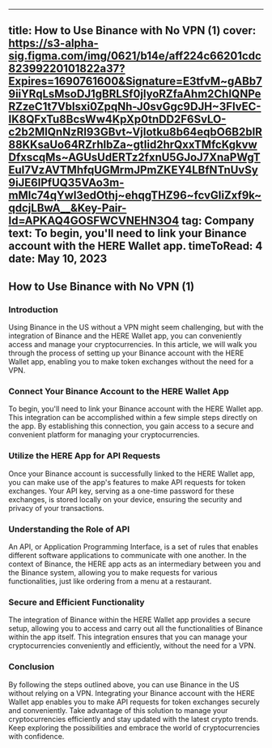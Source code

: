-----
title: How to Use Binance with No VPN (1)
cover: https://s3-alpha-sig.figma.com/img/0621/b14e/aff224c66201cdc82399220101822a37?Expires=1690761600&Signature=E3tfvM~gABb79iiYRqLsMsoDJ1gBRLSf0jlyoRZfaAhm2ChIQNPeRZzeC1t7Vblsxi0ZpqNh-J0svGgc9DJH~3FlvEC-IK8QFxTu8BcsWw4KpXp0tnDD2F6SvLO-c2b2MlQnNzRl93GBvt~VjIotku8b64eqbO6B2bIR88KKsaUo64RZrhlbZa~gtIid2hrQxxTMfcKgkvwDfxscqMs~AGUsUdERTz2fxnU5GJoJ7XnaPWgTEuI7VzAVTMhfqUGMrmJPmZKEY4LBfNTnUvSy9iJE6lPfUQ35VAo3m-mMlc74qYwl3edOthj~ehqgTHZ96~fcvGIiZxf9k~qdcjLBwA__&Key-Pair-Id=APKAQ4GOSFWCVNEHN3O4
tag: Company
text: To begin, you'll need to link your Binance account with the HERE Wallet app.
timeToRead: 4
date: May 10, 2023
-----


## How to Use Binance with No VPN (1)

### **Introduction**


Using Binance in the US without a VPN might seem challenging, but with the integration of Binance and the HERE Wallet app, you can conveniently access and manage your cryptocurrencies. In this article, we will walk you through the process of setting up your Binance account with the HERE Wallet app, enabling you to make token exchanges without the need for a VPN.


### **Connect Your Binance Account to the HERE Wallet App**


To begin, you'll need to link your Binance account with the HERE Wallet app. This integration can be accomplished within a few simple steps directly on the app. By establishing this connection, you gain access to a secure and convenient platform for managing your cryptocurrencies.


### **Utilize the HERE App for API Requests**


Once your Binance account is successfully linked to the HERE Wallet app, you can make use of the app's features to make API requests for token exchanges. Your API key, serving as a one-time password for these exchanges, is stored locally on your device, ensuring the security and privacy of your transactions.


### **Understanding the Role of API**


An API, or Application Programming Interface, is a set of rules that enables different software applications to communicate with one another. In the context of Binance, the HERE app acts as an intermediary between you and the Binance system, allowing you to make requests for various functionalities, just like ordering from a menu at a restaurant.


### **Secure and Efficient Functionality**


The integration of Binance within the HERE Wallet app provides a secure setup, allowing you to access and carry out all the functionalities of Binance within the app itself. This integration ensures that you can manage your cryptocurrencies conveniently and efficiently, without the need for a VPN.


### **Conclusion**


By following the steps outlined above, you can use Binance in the US without relying on a VPN. Integrating your Binance account with the HERE Wallet app enables you to make API requests for token exchanges securely and conveniently. Take advantage of this solution to manage your cryptocurrencies efficiently and stay updated with the latest crypto trends. Keep exploring the possibilities and embrace the world of cryptocurrencies with confidence.

